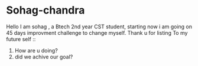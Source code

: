 # Sohag-chandra

Hello I am sohag , a Btech 2nd year CST student, starting now i am going on 45 days improvment challenge to change myself.
Thank u for listing
To my future self ::

1. How are u doing?
2. did we achive our goal?

